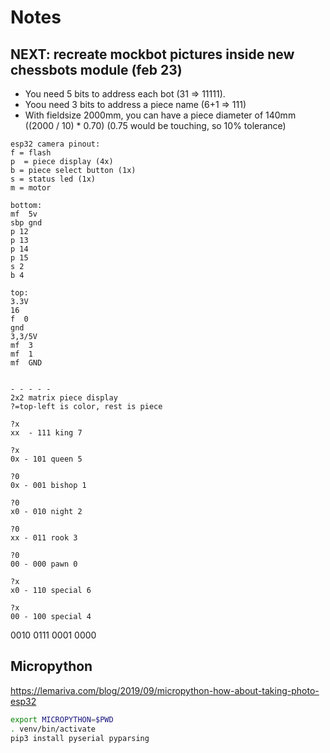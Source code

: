 # Notes

## NEXT: recreate mockbot pictures inside new chessbots module (feb 23)


- You need 5 bits to address each bot (31 => 11111).
- Yoou need 3 bits to address a piece name (6+1 => 111)
- With fieldsize 2000mm, you can have a piece diameter of 140mm ((2000 / 10) * 0.70) (0.75 would be touching, so 10% tolerance)



```
esp32 camera pinout:
f = flash
p  = piece display (4x)
b = piece select button (1x)
s = status led (1x)
m = motor

bottom:
mf  5v
sbp gnd
p 12
p 13
p 14
p 15
s 2
b 4

top:
3.3V
16
f  0
gnd
3,3/5V
mf  3
mf  1
mf  GND


- - - - - 
2x2 matrix piece display
?=top-left is color, rest is piece

?x
xx  - 111 king 7

?x
0x - 101 queen 5

?0
0x - 001 bishop 1

?0
x0 - 010 night 2

?0
xx - 011 rook 3

?0
00 - 000 pawn 0

?x
x0 - 110 special 6

?x
00 - 100 special 4

```



0010
0111
0001
0000


## Micropython

https://lemariva.com/blog/2019/09/micropython-how-about-taking-photo-esp32

```bash
export MICROPYTHON=$PWD
. venv/bin/activate
pip3 install pyserial pyparsing
```
